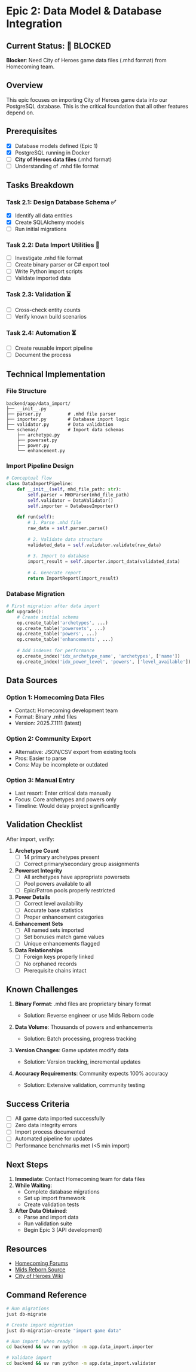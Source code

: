 # Epic 2: Data Model & Database Integration

## Current Status: 🚧 BLOCKED

**Blocker**: Need City of Heroes game data files (.mhd format) from Homecoming team.

## Overview

This epic focuses on importing City of Heroes game data into our PostgreSQL database. This is the critical foundation that all other features depend on.

## Prerequisites

- [x] Database models defined (Epic 1)
- [x] PostgreSQL running in Docker
- [ ] **City of Heroes data files** (.mhd format)
- [ ] Understanding of .mhd file format

## Tasks Breakdown

### Task 2.1: Design Database Schema ✅
- [x] Identify all data entities
- [x] Create SQLAlchemy models
- [ ] Run initial migrations

### Task 2.2: Data Import Utilities 🚧
- [ ] Investigate .mhd file format
- [ ] Create binary parser or C# export tool
- [ ] Write Python import scripts
- [ ] Validate imported data

### Task 2.3: Validation ⏳
- [ ] Cross-check entity counts
- [ ] Verify known build scenarios

### Task 2.4: Automation ⏳
- [ ] Create reusable import pipeline
- [ ] Document the process

## Technical Implementation

### File Structure
```
backend/app/data_import/
├── __init__.py
├── parser.py          # .mhd file parser
├── importer.py        # Database import logic
├── validator.py       # Data validation
└── schemas/           # Import data schemas
    ├── archetype.py
    ├── powerset.py
    ├── power.py
    └── enhancement.py
```

### Import Pipeline Design

```python
# Conceptual flow
class DataImportPipeline:
    def __init__(self, mhd_file_path: str):
        self.parser = MHDParser(mhd_file_path)
        self.validator = DataValidator()
        self.importer = DatabaseImporter()
    
    def run(self):
        # 1. Parse .mhd file
        raw_data = self.parser.parse()
        
        # 2. Validate data structure
        validated_data = self.validator.validate(raw_data)
        
        # 3. Import to database
        import_result = self.importer.import_data(validated_data)
        
        # 4. Generate report
        return ImportReport(import_result)
```

### Database Migration

```python
# First migration after data import
def upgrade():
    # Create initial schema
    op.create_table('archetypes', ...)
    op.create_table('powersets', ...)
    op.create_table('powers', ...)
    op.create_table('enhancements', ...)
    
    # Add indexes for performance
    op.create_index('idx_archetype_name', 'archetypes', ['name'])
    op.create_index('idx_power_level', 'powers', ['level_available'])
```

## Data Sources

### Option 1: Homecoming Data Files
- Contact: Homecoming development team
- Format: Binary .mhd files
- Version: 2025.7.1111 (latest)

### Option 2: Community Export
- Alternative: JSON/CSV export from existing tools
- Pros: Easier to parse
- Cons: May be incomplete or outdated

### Option 3: Manual Entry
- Last resort: Enter critical data manually
- Focus: Core archetypes and powers only
- Timeline: Would delay project significantly

## Validation Checklist

After import, verify:

1. **Archetype Count**
   - [ ] 14 primary archetypes present
   - [ ] Correct primary/secondary group assignments

2. **Powerset Integrity**
   - [ ] All archetypes have appropriate powersets
   - [ ] Pool powers available to all
   - [ ] Epic/Patron pools properly restricted

3. **Power Details**
   - [ ] Correct level availability
   - [ ] Accurate base statistics
   - [ ] Proper enhancement categories

4. **Enhancement Sets**
   - [ ] All named sets imported
   - [ ] Set bonuses match game values
   - [ ] Unique enhancements flagged

5. **Data Relationships**
   - [ ] Foreign keys properly linked
   - [ ] No orphaned records
   - [ ] Prerequisite chains intact

## Known Challenges

1. **Binary Format**: .mhd files are proprietary binary format
   - Solution: Reverse engineer or use Mids Reborn code
   
2. **Data Volume**: Thousands of powers and enhancements
   - Solution: Batch processing, progress tracking
   
3. **Version Changes**: Game updates modify data
   - Solution: Version tracking, incremental updates

4. **Accuracy Requirements**: Community expects 100% accuracy
   - Solution: Extensive validation, community testing

## Success Criteria

- [ ] All game data imported successfully
- [ ] Zero data integrity errors
- [ ] Import process documented
- [ ] Automated pipeline for updates
- [ ] Performance benchmarks met (<5 min import)

## Next Steps

1. **Immediate**: Contact Homecoming team for data files
2. **While Waiting**: 
   - Complete database migrations
   - Set up import framework
   - Create validation tests
3. **After Data Obtained**:
   - Parse and import data
   - Run validation suite
   - Begin Epic 3 (API development)

## Resources

- [Homecoming Forums](https://forums.homecomingservers.com/)
- [Mids Reborn Source](https://github.com/Crytilis/mids-reborn-hero-designer)
- [City of Heroes Wiki](https://hcwiki.cityofheroes.dev/)

## Command Reference

```bash
# Run migrations
just db-migrate

# Create import migration
just db-migration-create "import game data"

# Run import (when ready)
cd backend && uv run python -m app.data_import.importer

# Validate import
cd backend && uv run python -m app.data_import.validator
```